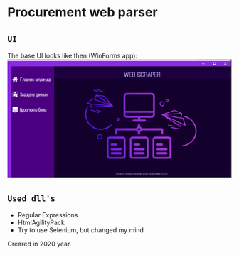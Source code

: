 # Procurement web parser

## `UI`

The base UI looks like then (WinForms app):
![1701456164148](image/readme/1701456164148.png)

## `Used dll's`

- Regular Expressions
- HtmlAgilityPack
- Try to use Selenium, but changed my mind


Creared in 2020 year.
